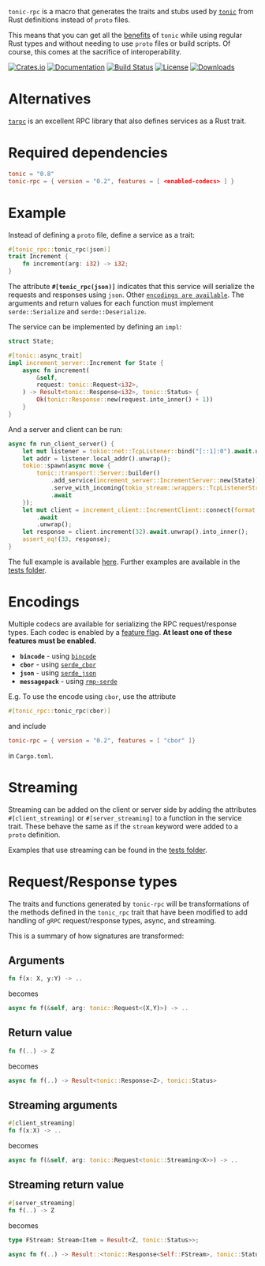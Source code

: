 `tonic-rpc` is a macro that generates the traits and stubs used by [`tonic`](https://crates.io/crates/tonic)
from Rust definitions instead of `proto` files.

This means that you can get all the [benefits](https://github.com/hyperium/tonic#features)
of `tonic` while using regular Rust types and without needing to use `proto` files or build scripts.
Of course, this comes at the sacrifice of interoperability.

[![Crates.io][crates-badge]][crates-url]
[![Documentation][docs-badge]][docs-url]
[![Build Status][actions-badge]][actions-url]
[![License][license-badge]][crates-url]
[![Downloads][downloads-badge]][crates-url]

[crates-badge]: https://img.shields.io/crates/v/tonic-rpc
[crates-url]: https://crates.io/crates/tonic-rpc
[docs-badge]: https://docs.rs/tonic-rpc/badge.svg
[docs-url]: https://docs.rs/tonic-rpc
[actions-badge]: https://github.com/adamrk/tonic-rpc/workflows/CI/badge.svg
[actions-url]: https://github.com/adamrk/tonic-rpc/actions?query=workflow%3ACI+branch%3Amain
[license-badge]: https://img.shields.io/crates/l/tonic-rpc
[downloads-badge]: https://img.shields.io/crates/d/tonic-rpc

# Alternatives
[`tarpc`](https://crates.io/crates/tarpc) is an excellent RPC library that also defines services
as a Rust trait.

# Required dependencies
```toml
tonic = "0.8"
tonic-rpc = { version = "0.2", features = [ <enabled-codecs> ] }
```

# Example
Instead of defining a `proto` file, define a service as a trait:
```rust
#[tonic_rpc::tonic_rpc(json)]
trait Increment {
    fn increment(arg: i32) -> i32;
}
```
The attribute **`#[tonic_rpc(json)]`** indicates that this service
will serialize the requests and responses using `json`.
Other [`encodings are available`](#encodings).
The arguments and return values for each function must implement
`serde::Serialize` and `serde::Deserialize`.

The service can be implemented by defining an `impl`:
```rust
struct State;

#[tonic::async_trait]
impl increment_server::Increment for State {
    async fn increment(
        &self,
        request: tonic::Request<i32>,
    ) -> Result<tonic::Response<i32>, tonic::Status> {
        Ok(tonic::Response::new(request.into_inner() + 1))
    }
}
```

And a server and client can be run:
```rust
async fn run_client_server() {
    let mut listener = tokio::net::TcpListener::bind("[::1]:0").await.unwrap();
    let addr = listener.local_addr().unwrap();
    tokio::spawn(async move {
        tonic::transport::Server::builder()
            .add_service(increment_server::IncrementServer::new(State))
            .serve_with_incoming(tokio_stream::wrappers::TcpListenerStream::new(listener))
            .await
    });
    let mut client = increment_client::IncrementClient::connect(format!("http://{}", addr))
        .await
        .unwrap();
    let response = client.increment(32).await.unwrap().into_inner();
    assert_eq!(33, response);
}
```

The full example is available [here](https://github.com/adamrk/tonic-rpc/tree/main/example).
Further examples are available in the [tests folder](https://github.com/adamrk/tonic-rpc/tree/main/tonic-rpc/tests).

# Encodings
Multiple codecs are available for serializing the RPC request/response types.
Each codec is enabled by a [feature flag](https://doc.rust-lang.org/cargo/reference/features.html#the-features-section).
**At least one of these features must be enabled.**
- **`bincode`** - using [`bincode`](https://crates.io/crates/bincode)
- **`cbor`** - using [`serde_cbor`](https://crates.io/crates/serde_cbor)
- **`json`** - using [`serde_json`](https://crates.io/crates/serde_json)
- **`messagepack`** - using [`rmp-serde`](https://crates.io/crates/rmp-serde)

E.g. To use the encode using `cbor`, use the attribute
```rust
#[tonic_rpc::tonic_rpc(cbor)]
```
and include
```toml
tonic-rpc = { version = "0.2", features = [ "cbor" ]}
```
in `Cargo.toml`.

# Streaming
Streaming can be added on the client or server side by adding the attributes
`#[client_streaming]` or `#[server_streaming]` to a function in the service trait.
These behave the same as if the `stream` keyword were added to a `proto` definition.

Examples that use streaming can be found in the [tests folder](https://github.com/adamrk/tonic-rpc/tree/main/tonic-rpc/tests).

# Request/Response types

The traits and functions generated by `tonic-rpc` will be transformations
of the methods defined in the `tonic_rpc` trait that have been modified to
add handling of `gRPC` request/response types, async, and streaming.

This is a summary of how signatures are transformed:

## Arguments
```rust
fn f(x: X, y:Y) -> ..
```
becomes
```rust
async fn f(&self, arg: tonic::Request<(X,Y)>) -> ..
```

## Return value
```rust
fn f(..) -> Z
```
becomes
```rust
async fn f(..) -> Result<tonic::Response<Z>, tonic::Status>
```

## Streaming arguments
```rust
#[client_streaming]
fn f(x:X) -> ..
```
becomes
```rust
async fn f(&self, arg: tonic::Request<tonic::Streaming<X>>) -> ..
```

## Streaming return value
```rust
#[server_streaming]
fn f(..) -> Z
```
becomes
```rust
type FStream: Stream<Item = Result<Z, tonic::Status>>;

async fn f(..) -> Result::<tonic::Response<Self::FStream>, tonic::Status>
```

